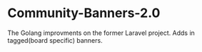 # Community-Banners-2.0
The Golang improvments on the former Laravel project. Adds in tagged(board specific) banners.
